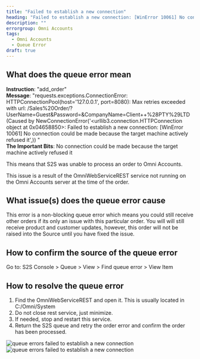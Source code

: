 ```yaml
---
title: "Failed to establish a new connection"
heading: "Failed to establish a new connection: [WinError 10061] No connection could be made because the target machine actively refused it"
description: ""
errorgroup: Omni Accounts
tags:
  - Omni Accounts
  - Queue Error
draft: true
---
```


## What does the queue error mean

**Instruction**: "add_order"  
**Message**: "requests.exceptions.ConnectionError: HTTPConnectionPool(host='127.0.0.1', port=8080): Max retries exceeded with url: /Sales%20Order/?UserName=Guest&amp;Password=&amp;CompanyName=Client++%28PTY%29LTD (Caused by NewConnectionError('&lt;urllib3.connection.HTTPConnection object at 0x04658850&gt;: Failed to establish a new connection: [WinError 10061] No connection could be made because the target machine actively refused it',)) "  
**The Important Bits**: No connection could be made because the target machine actively refused it

This means that S2S was unable to process an order to Omni Accounts.

This issue is a result of the OmniWebServiceREST service not running on the Omni Accounts server at the time of the order.

## What issue(s) does the queue error cause

This error is a non-blocking queue error which means you could still receive other orders if its only an issue with this particular order. You will will still receive product and customer updates, however, this order will not be raised into the Source until you have fixed the issue.

## How to confirm the source of the queue error

Go to: S2S Console > Queue > View > Find queue error > View Item 

## How to resolve the queue error

1. Find the OmniWebServiceREST and open it. This is usually located in C:/Omni/System
2. Do not close rest service, just minimize.
3. If needed, stop and restart this service.
4. Return the S2S queue and retry the order error and confirm the order has been processed.

![queue errors failed to establish a new connection](/uploads/queue-errors-Failed-to-establish-a-new-connection-1.png)
![queue errors failed to establish a new connection](/uploads/queue-errors-Failed-to-establish-a-new-connection-2.png)